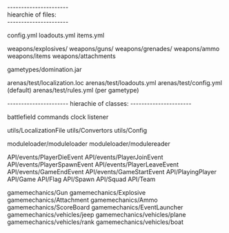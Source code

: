 ----------------------<br>
hiearchie of files:<br>
----------------------<br>

config.yml <return>
loadouts.yml <return>
items.yml<return>

weapons/explosives/<return>
weapons/guns/<return>
weapons/grenades/<return>
weapons/ammo<return>
weapons/items<return>
weapons/attachments<return>

gametypes/domination.jar

arenas/test/localization.loc<return>
arenas/test/loadouts.yml<return>
arenas/test/config.yml (default)<return>
arenas/test/rules.yml (per gametype)<return>

----------------------<return>
hierachie of classes:<return>
----------------------<return>

battlefield <return>
commands <return>
clock <return>
listener<return>

utils/LocalizationFile <return>
utils/Convertors utils/Config<return>

moduleloader/moduleloader <return>
moduleloader/modulereader<return>

API/events/PlayerDieEvent <return>
API/events/PlayerJoinEvent <return>
API/events/PlayerSpawnEvent <return>
API/events/PlayerLeaveEvent <return>
API/events/GameEndEvent <return>
API/events/GameStartEvent <return>
API/PlayingPlayer <return>
API/Game <return>
API/Flag <return>
API/Spawn <return>
API/Squad <return>
API/Team<return>

gamemechanics/Gun <return>
gamemechanics/Explosive <return>
gamemechanics/Attachment <return>
gamemechanics/Ammo <return>
gamemechanics/ScoreBoard <return>
gamemechanics/EventLauncher<return>
gamemechanics/vehicles/jeep<return>
gamemechanics/vehicles/plane<return>
gamemechanics/vehicles/rank<return>
gamemechanics/vehicles/boat<return>
